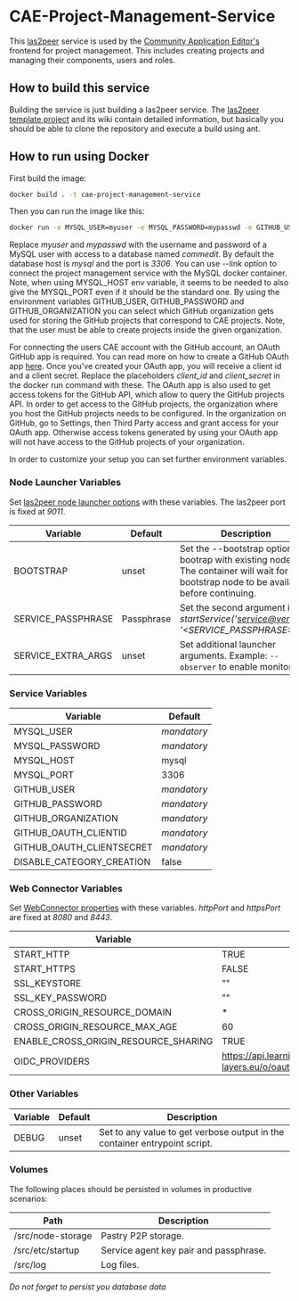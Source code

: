 # CAE-Project-Management-Service
This [las2peer](https://github.com/rwth-acis/las2peer) service is used by the [Community Application Editor's](https://github.com/rwth-acis/CAE) frontend for project management.
This includes creating projects and managing their components, users and roles.


## How to build this service
Building the service is just building a las2peer service. The [las2peer template project](https://github.com/rwth-acis/las2peer-Template-Project) and its wiki contain detailed information, but basically you should be able to clone the repository and execute a build using ant.

## How to run using Docker

First build the image:
```bash
docker build . -t cae-project-management-service
```

Then you can run the image like this:

```bash
docker run -e MYSQL_USER=myuser -e MYSQL_PASSWORD=mypasswd -e GITHUB_USER=github_username -e GITHUB_PASSWORD=github_password -e GITHUB_ORGANIZATION=organization_name -e GITHUB_OAUTH_CLIENTID=client_id -e GITHUB_OAUTH_CLIENTSECRET=client_secret -p 8080:8080 -p 9011:9011 cae-project-management-service
```

Replace *myuser* and *mypasswd* with the username and password of a MySQL user with access to a database named *commedit*.
By default the database host is *mysql* and the port is *3306*.
You can use --link option to connect the project management service with the MySQL docker container.
Note, when using MYSQL_HOST env variable, it seems to be needed to also give the MYSQL_PORT even if it should be the standard one.
By using the environment variables GITHUB_USER, GITHUB_PASSWORD and GITHUB_ORGANIZATION you can select which GitHub organization gets used for storing the GitHub projects that correspond to CAE projects.
Note, that the user must be able to create projects inside the given organization.

For connecting the users CAE account with the GitHub account, an OAuth GitHub app is required. You can read more on how to create a GitHub OAuth app [here](https://docs.github.com/en/developers/apps/creating-an-oauth-app).
Once you've created your OAuth app, you will receive a client id and a client secret. Replace the placeholders *client_id* and *client_secret* in the docker run command with these.
The OAuth app is also used to get access tokens for the GitHub API, which allow to query the GitHub projects API. In order to get access to the GitHub projects, the organization where you host the GitHub projects needs to be configured. In the organization on GitHub, go to Settings, then Third Party access and grant access for your OAuth app. Otherwise access tokens generated by using your OAuth app will not have access to the GitHub projects of your organization.

In order to customize your setup you can set further environment variables.

### Node Launcher Variables

Set [las2peer node launcher options](https://github.com/rwth-acis/las2peer-Template-Project/wiki/L2pNodeLauncher-Commands#at-start-up) with these variables.
The las2peer port is fixed at *9011*.

| Variable | Default | Description |
|----------|---------|-------------|
| BOOTSTRAP | unset | Set the --bootstrap option to bootrap with existing nodes. The container will wait for any bootstrap node to be available before continuing. |
| SERVICE_PASSPHRASE | Passphrase | Set the second argument in *startService('<service@version>', '<SERVICE_PASSPHRASE>')*. |
| SERVICE_EXTRA_ARGS | unset | Set additional launcher arguments. Example: ```--observer``` to enable monitoring. |

### Service Variables

| Variable | Default |
|----------|---------|
| MYSQL_USER | *mandatory* |
| MYSQL_PASSWORD | *mandatory* |
| MYSQL_HOST | mysql |
| MYSQL_PORT | 3306 |
| GITHUB_USER | *mandatory* |
| GITHUB_PASSWORD | *mandatory* |
| GITHUB_ORGANIZATION | *mandatory* |
| GITHUB_OAUTH_CLIENTID | *mandatory* |
| GITHUB_OAUTH_CLIENTSECRET | *mandatory* |
| DISABLE_CATEGORY_CREATION | false |

### Web Connector Variables

Set [WebConnector properties](https://github.com/rwth-acis/las2peer-Template-Project/wiki/WebConnector-Configuration) with these variables.
*httpPort* and *httpsPort* are fixed at *8080* and *8443*.

| Variable | Default |
|----------|---------|
| START_HTTP | TRUE |
| START_HTTPS | FALSE |
| SSL_KEYSTORE | "" |
| SSL_KEY_PASSWORD | "" |
| CROSS_ORIGIN_RESOURCE_DOMAIN | * |
| CROSS_ORIGIN_RESOURCE_MAX_AGE | 60 |
| ENABLE_CROSS_ORIGIN_RESOURCE_SHARING | TRUE |
| OIDC_PROVIDERS | https://api.learning-layers.eu/o/oauth2,https://accounts.google.com |

### Other Variables

| Variable | Default | Description |
|----------|---------|-------------|
| DEBUG  | unset | Set to any value to get verbose output in the container entrypoint script. |


### Volumes

The following places should be persisted in volumes in productive scenarios:

| Path | Description |
|------|-------------|
| /src/node-storage | Pastry P2P storage. |
| /src/etc/startup | Service agent key pair and passphrase. |
| /src/log | Log files. |

*Do not forget to persist you database data*